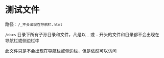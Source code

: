 # 测试文件

路径：`/_不会出现在导航栏.html`

`/docs` 目录下所有子孙目录和文件，凡是以 `_` 或 `.` 开头的文件和目录都不会出现在导航栏或侧边栏中

此文件只是不会出现在导航栏或侧边栏，但是依然可以访问
